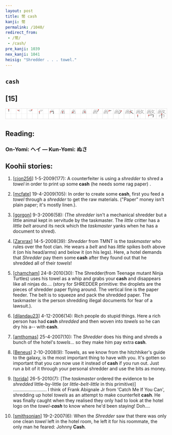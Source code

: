 ```yaml
---
layout: post
title: 幣 cash
kanji: 幣
permalink: /1040/
redirect_from:
 - /幣/
 - /cash/
pre_kanji: 1039
nex_kanji: 1041
heisig: "Shredder . . . towel."
---
```


## `cash`

## [15]

<div class="stroke"><img src="../images/E5B9A3.png" /></div>

## Reading:

### On-Yomi: ヘイ &mdash; Kun-Yomi: ぬさ

## Koohii stories:

1) [<a href="http://kanji.koohii.com/profile/cjon256">cjon256</a>] 1-5-2009(177): A counterfeiter is using a <em>shredder</em> to shred a <em>towel</em> in order to print up some<strong> cash</strong> (he needs some rag paper) . 

2) [<a href="http://kanji.koohii.com/profile/mcfate">mcfate</a>] 19-4-2009(105): In order to create some <strong>cash</strong>, first you feed a <em>towel</em> through a <em>shredder</em> to get the raw materials. (&quot;Paper&quot; money isn&#039;t plain paper; it&#039;s mostly linen.). 

3) [<a href="http://kanji.koohii.com/profile/gorgon">gorgon</a>] 9-3-2006(58): (The <em>shredder</em> isn&#039;t a mechanical shredder but a little animal kept in servitude by the taskmaster. The <em>little</em> critter has a <em>little belt</em> around its neck which the <em>taskmaster</em> yanks when he has a document to shred). 

4) [<a href="http://kanji.koohii.com/profile/Zarxrax">Zarxrax</a>] 14-5-2008(39): <em>Shredder</em> from TMNT is the <em>taskmaster</em> who rules over the foot clan. He wears a <em>belt</em> and has <em>little</em> spikes both above it (on his head/arms) and below it (on his legs). Here, a hotel demands that <em>Shredder</em> pay them some<strong> cash</strong> after they found out that he shredded all of their <em>towels</em>! 

5) [<a href="http://kanji.koohii.com/profile/chamcham">chamcham</a>] 24-8-2010(30): The Shredder(from Teenage mutant Ninja Turtles) uses his towel as a whip and grabs your<strong> cash</strong> and disappears like all ninjas do.... (story for SHREDDER primitive: the droplets are the pieces of shredder paper flying around. The vertical line is the paper feeder. The belt is to squeeze and pack the shredded paper. The taskmaster is the person shredding illegal documents for fear of a lawsuit.). 

6) [<a href="http://kanji.koohii.com/profile/dilandau23">dilandau23</a>] 4-12-2006(14): Rich people do stupid things. Here a rich person has had<strong> cash</strong> <em>shredded</em> and then woven into <em>towels</em> so he can dry his a-- with<strong> cash</strong>. 

7) [<a href="http://kanji.koohii.com/profile/amthomas">amthomas</a>] 25-4-2007(10): The <em>Shredder</em> does his thing and shreds a bunch of the hotel&#039;s <em>towels</em>... so they make him pay extra<strong> cash</strong>. 

8) [<a href="http://kanji.koohii.com/profile/Beneus">Beneus</a>] 2-10-2008(9): Towels, as we know from the hitchhiker&#039;s guide to the galaxy, is the most important thing to have with you. It&#039;s gotten so important that you can now use it instead of<strong> cash</strong> if you run out. Just run a bit of it through your personal shredder and use the bits as money. 

9) [<a href="http://kanji.koohii.com/profile/torida">torida</a>] 26-5-2010(7): [The <em>taskmaster</em> ordered the evidence to be <em>shredded</em> little-by-little (or <em>little-belt-little</em> in this primitive)] .......................... I think of Frank Abignale Jr from &#039;Catch Me If You Can&#039;, shredding up hotel <em>towels</em> as an attempt to make counterfeit<strong> cash</strong>. He was finally caught when they realised they only had to look at the hotel logo on the <em>towel-<strong>cash</strong></em> to know where he&#039;d been staying! Doh.... 

10) [<a href="http://kanji.koohii.com/profile/smithsonian">smithsonian</a>] 19-2-2007(6): When the <em>Shredder</em> saw that there was only one clean <em>towel</em> left in the hotel room, he left it for his roommate, the only man he feared: Johnny<strong> Cash</strong>. 
